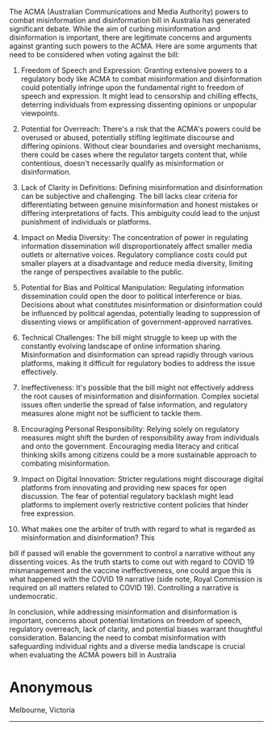 The ACMA (Australian Communications and Media Authority) powers to combat misinformation and
disinformation bill in Australia has generated significant debate. While the aim of curbing misinformation and
disinformation is important, there are legitimate concerns and arguments against granting such powers to the
ACMA. Here are some arguments that need to be considered when voting against the bill:

1. Freedom of Speech and Expression: Granting extensive powers to a regulatory body like ACMA to combat
misinformation and disinformation could potentially infringe upon the fundamental right to freedom of speech
and expression. It might lead to censorship and chilling effects, deterring individuals from expressing dissenting
opinions or unpopular viewpoints.

2. Potential for Overreach: There's a risk that the ACMA's powers could be overused or abused, potentially stifling
legitimate discourse and differing opinions. Without clear boundaries and oversight mechanisms, there could be
cases where the regulator targets content that, while contentious, doesn't necessarily qualify as misinformation or
disinformation.

3. Lack of Clarity in Definitions: Defining misinformation and disinformation can be subjective and challenging. The
bill lacks clear criteria for differentiating between genuine misinformation and honest mistakes or differing
interpretations of facts. This ambiguity could lead to the unjust punishment of individuals or platforms.

4. Impact on Media Diversity: The concentration of power in regulating information dissemination will
disproportionately affect smaller media outlets or alternative voices. Regulatory compliance costs could put
smaller players at a disadvantage and reduce media diversity, limiting the range of perspectives available to the
public.

5. Potential for Bias and Political Manipulation: Regulating information dissemination could open the door to
political interference or bias. Decisions about what constitutes misinformation or disinformation could be
influenced by political agendas, potentially leading to suppression of dissenting views or amplification of
government-approved narratives.

6. Technical Challenges: The bill might struggle to keep up with the constantly evolving landscape of online
information sharing. Misinformation and disinformation can spread rapidly through various platforms, making it
difficult for regulatory bodies to address the issue effectively.

7. Ineffectiveness: It's possible that the bill might not effectively address the root causes of misinformation and
disinformation. Complex societal issues often underlie the spread of false information, and regulatory measures
alone might not be sufficient to tackle them.

8. Encouraging Personal Responsibility: Relying solely on regulatory measures might shift the burden of
responsibility away from individuals and onto the government. Encouraging media literacy and critical thinking
skills among citizens could be a more sustainable approach to combating misinformation.

9. Impact on Digital Innovation: Stricter regulations might discourage digital platforms from innovating and
providing new spaces for open discussion. The fear of potential regulatory backlash might lead platforms to
implement overly restrictive content policies that hinder free expression.


10. What makes one the arbiter of truth with regard to what is regarded as misinformation and disinformation? This


bill if passed will enable the government to control a narrative without any dissenting voices. As the truth starts
to come out with regard to COVID 19 mismanagement and the vaccine ineffectiveness, one could argue this is
what happened with the COVID 19 narrative (side note, Royal Commission is required on all matters related to
COVID 19). Controlling a narrative is undemocratic.

In conclusion, while addressing misinformation and disinformation is important, concerns about potential
limitations on freedom of speech, regulatory overreach, lack of clarity, and potential biases warrant thoughtful
consideration. Balancing the need to combat misinformation with safeguarding individual rights and a diverse
media landscape is crucial when evaluating the ACMA powers bill in Australia

# Anonymous

 Melbourne, Victoria


-----

